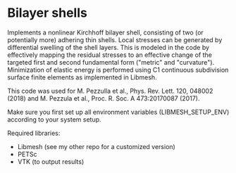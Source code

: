 # Bilayer shells

Implements a nonlinear Kirchhoff bilayer shell, consisting of two (or potentially more) adhering thin shells. Local stresses can be generated by differential swelling of the shell layers. This is modeled in the code by effectively mapping the residual stresses to an effective change of the targeted first and second fundamental form ("metric" and "curvature"). Minimization of elastic energy is performed using C1 continuous subdivision surface finite elements as implemented in Libmesh.

This code was used for M. Pezzulla et al., Phys. Rev. Lett. 120, 048002 (2018) and M. Pezzula et al., Proc. R. Soc. A 473:20170087 (2017).

Make sure you first set up all environment variables (LIBMESH_SETUP_ENV) according to your system setup.

Required libraries:
- Libmesh (see my other repo for a customized version)
- PETSc
- VTK (to output results)
